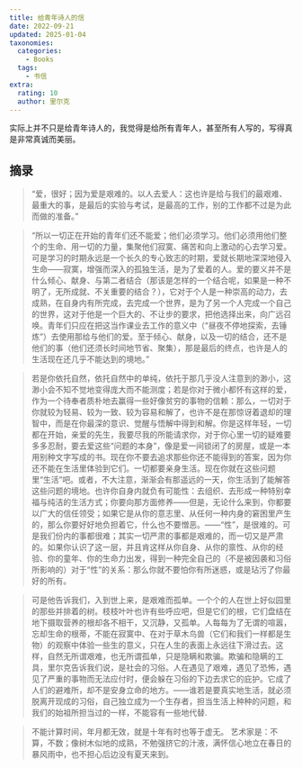 ```yaml
---
title: 给青年诗人的信
date: 2022-09-21
updated: 2025-01-04
taxonomies:
  categories:
    - Books
  tags:
    - 书信
extra:
  rating: 10
  author: 里尔克
---
```


实际上并不只是给青年诗人的，我觉得是给所有青年人，甚至所有人写的，写得真是非常真诚而美丽。

## 摘录

> “爱，很好；因为爱是艰难的。以人去爱人：这也许是给与我们的最艰难、最重大的事，是最后的实验与考试，是最高的工作，别的工作都不过是为此而做的准备。”

> “所以一切正在开始的青年们还不能爱；他们必须学习。他们必须用他们整个的生命、用一切的力量，集聚他们寂寞、痛苦和向上激动的心去学习爱。可是学习的时期永远是一个长久的专心致志的时期，爱就长期地深深地侵入生命——寂寞，增强而深入的孤独生活，是为了爱着的人。爱的要义并不是什么倾心、献身、与第二者结合（那该是怎样的一个结合呢，如果是一种不明了，无所成就、不关重要的结合？），它对于个人是一种崇高的动力，去成熟，在自身内有所完成，去完成一个世界，是为了另一个人完成一个自己的世界，这对于他是一个巨大的、不让步的要求，把他选择出来，向广远召唤。青年们只应在把这当作课业去工作的意义中（“昼夜不停地探索，去锤炼”）去使用那给与他们的爱。至于倾心、献身，以及一切的结合，还不是他们的事（他们还须长时间地节省、聚集），那是最后的终点，也许是人的生活现在还几乎不能达到的境地。”

> 若是你依托自然，依托自然中的单纯，依托于那几乎没人注意到的渺小，这渺小会不知不觉地变得庞大而不能测度；若是你对于微小都怀有这样的爱，作为一个待奉者质朴地去赢得一些好像贫穷的事物的信赖：那么，一切对于你就较为轻易、较为一致、较为容易和解了，也许不是在那惊讶着退却的理智中，而是在你最深的意识、觉醒与悟解中得到和解。你是这样年轻，一切都在开始，亲爱的先生，我要尽我的所能请求你，对于你心里一切的疑难要多多忍耐，要去爱这些“问题的本身”，像是爱一间锁闭了的房屋，或是一本用别种文字写成的书。现在你不要去追求那些你还不能得到的答案，因为你还不能在生活里体验到它们。一切都要亲身生活。现在你就在这些问题里“生活”吧。或者，不大注意，渐渐会有那遥远的一天，你生活到了能解答这些问题的境地。也许你自身内就负有可能性：去组织、去形成一种特别幸福与纯洁的生活方式；你要向那方面修养——但是，无论什么来到，你都要以广大的信任领受；如果它是从你的意志里、从任何一种内身的窘困里产生的，那么你要好好地负担着它，什么也不要憎恶。——“性”，是很难的。可是我们份内的事都很难；其实一切严肃的事都是艰难的，而一切又是严肃的。如果你认识了这一层，并且肯这样从你自身、从你的禀性、从你的经验、你的童年、你的生命力出发，得到一种完全自己的（不是被因袭和习俗所影响的）对于“性”的关系：那么你就不要怕你有所迷惑，或是玷污了你最好的所有。

> 可是他告诉我们，入到世上来，是艰难而孤单。一个个的人在世上好似园里的那些并排着的树。枝枝叶叶也许有些呼应吧，但是它们的根，它们盘结在地下摄取营养的根却各不相干，又沉静，又孤单。人每每为了无谓的喧嚣，忘却生命的根蒂，不能在寂寞中、在对于草木鸟兽（它们和我们一样都是生物）的观察中体验一些生的意义，只在人生的表面上永远往下滑过去。这样，自然无所谓艰难，也无所谓孤单，只是隐瞒和欺骗。欺骗和隐瞒的工具，里尔克告诉我们说，是社会的习俗。人在遇见了艰难，遇见了恐怖，遇见了严重的事物而无法应付时，便会躲在习俗的下边去求它的庇护。它成了人们的避难所，却不是安身立命的地方。——谁若是要真实地生活，就必须脱离开现成的习俗，自己独立成为一个生存者，担当生活上种种的问题，和我们的始祖所担当过的一样，不能容有一些地代替.

> 不能计算时间，年月都无效，就是十年有时也等于虚无。 艺术家是：不算，不数；像树木似地的成熟，不勉强挤它的汁液，满怀信心地立在春日的暴风雨中，也不担心后边没有夏天来到。